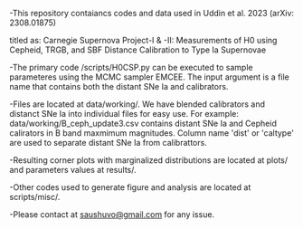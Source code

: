 -This repository contaiancs codes and data used in Uddin et al. 2023
(arXiv: 2308.01875)

 titled as:  Carnegie Supernova Project-I & -II: Measurements of H0 using Cepheid, TRGB, and SBF Distance Calibration to Type Ia Supernovae

-The primary code /scripts/H0CSP.py can be executed to sample parameteres using
the MCMC sampler EMCEE. The input argument is a file name that
contains both the distant SNe Ia and calibrators.

-Files are located at data/working/. We have blended calibrators and
distanct SNe Ia into individual files for easy use. For example:
data/working/B_ceph_update3.csv contains distant SNe Ia and Cepheid calirators
in B band maxmimum magnitudes. Column name 'dist' or 'caltype' are
used to separate distant SNe Ia from calibrattors.

-Resulting corner plots with marginalized distributions are located at
plots/ and parameters values at results/.

-Other codes used to generate figure and analysis are located at
scripts/misc/.

-Please contact at saushuvo@gmail.com for any issue.


 

